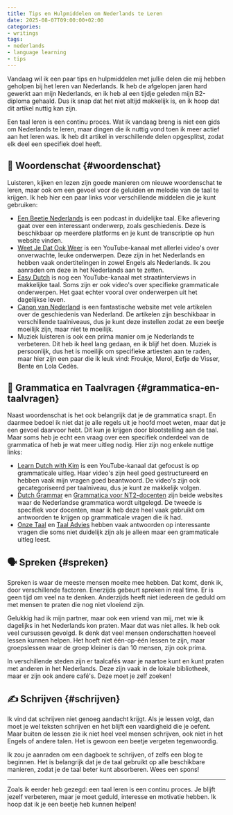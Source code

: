 ```yaml
---
title: Tips en Hulpmiddelen om Nederlands te Leren
date: 2025-08-07T09:00:00+02:00
categories:
- writings
tags:
- nederlands
- language learning
- tips
---
```


Vandaag wil ik een paar tips en hulpmiddelen met jullie delen die mij hebben geholpen bij het leren van Nederlands. Ik heb de afgelopen jaren hard gewerkt aan mijn Nederlands, en ik heb al een tijdje geleden mijn B2-diploma gehaald. Dus ik snap dat het niet altijd makkelijk is, en ik hoop dat dit artikel nuttig kan zijn.

<!--more-->

Een taal leren is een continu proces. Wat ik vandaag breng is niet een gids om Nederlands te leren, maar dingen die ik nuttig vond toen ik meer actief aan het leren was. Ik heb dit artikel in verschillende delen opgesplitst, zodat elk deel een specifiek doel heeft.

## 📘 Woordenschat {#woordenschat}

Luisteren, kijken en lezen zijn goede manieren om nieuwe woordenschat te leren, maar ook om een gevoel voor de geluiden en melodie van de taal te krijgen. Ik heb hier een paar links voor verschillende middelen die je kunt gebruiken:

- [Een Beetje Nederlands](https://www.eenbeetjenederlands.nl/) is een podcast in duidelijke taal. Elke aflevering gaat over een interessant onderwerp, zoals geschiedenis. Deze is beschikbaar op meerdere platforms en je kunt de transcriptie op hun website vinden.
- [Weet Je Dat Ook Weer](https://www.youtube.com/@weetjedatookweer) is een YouTube-kanaal met allerlei video's over onverwachte, leuke onderwerpen. Deze zijn in het Nederlands en hebben vaak ondertitelingen in zowel Engels als Nederlands. Ik zou aanraden om deze in het Nederlands aan te zetten.
- [Easy Dutch](https://www.youtube.com/playlist?list=PLA5UIoabheFM3fi9i9xw6ODUoSqyKJYU7) is nog een YouTube-kanaal met straatinterviews in makkelijke taal. Soms zijn er ook video's over specifieke grammaticale onderwerpen. Het gaat echter vooral over onderwerpen uit het dagelijkse leven.
- [Canon van Nederland](https://www.canonvannederland.nl/) is een fantastische website met vele artikelen over de geschiedenis van Nederland. De artikelen zijn beschikbaar in verschillende taalniveaus, dus je kunt deze instellen zodat ze een beetje moeilijk zijn, maar niet te moeilijk.
- Muziek luisteren is ook een prima manier om je Nederlands te verbeteren. Dit heb ik heel lang gedaan, en ik blijf het doen. Muziek is persoonlijk, dus het is moeilijk om specifieke artiesten aan te raden, maar hier zijn een paar die ik leuk vind: Froukje, Merol, Eefje de Visser, Bente en Lola Cedès.

## 🤨 Grammatica en Taalvragen {#grammatica-en-taalvragen}

Naast woordenschat is het ook belangrijk dat je de grammatica snapt. En daarmee bedoel ik niet dat je alle regels uit je hoofd moet weten, maar dat je een gevoel daarvoor hebt. Dit kun je krijgen door blootstelling aan de taal. Maar soms heb je echt een vraag over een specifiek onderdeel van de grammatica of heb je wat meer uitleg nodig. Hier zijn nog enkele nuttige links:

- [Learn Dutch with Kim](https://www.youtube.com/@learndutchwithkim) is een YouTube-kanaal dat gefocust is op grammaticale uitleg. Haar video's zijn heel goed gestructureerd en hebben vaak mijn vragen goed beantwoord. De video's zijn ook gecategoriseerd per taalniveau, dus je kunt ze makkelijk volgen.
- [Dutch Grammar](https://www.dutchgrammar.com/) en [Grammatica voor NT2-docenten](https://grammaticavoornt2docenten.nl/) zijn beide websites waar de Nederlandse grammatica wordt uitgelegd. De tweede is specifiek voor docenten, maar ik heb deze heel vaak gebruikt om antwoorden te krijgen op grammaticale vragen die ik had.
- [Onze Taal](https://onzetaal.nl/) en [Taal Advies](https://www.vlaanderen.be/team-taaladvies) hebben vaak antwoorden op interessante vragen die soms niet duidelijk zijn als je alleen maar een grammaticale uitleg leest.

## 🗣️ Spreken {#spreken}

Spreken is waar de meeste mensen moeite mee hebben. Dat komt, denk ik, door verschillende factoren. Enerzijds gebeurt spreken in real time. Er is geen tijd om veel na te denken. Anderzijds heeft niet iedereen de geduld om met mensen te praten die nog niet vloeiend zijn.

Gelukkig had ik mijn partner, maar ook een vriend van mij, met wie ik dagelijks in het Nederlands kon praten. Maar dat was niet alles. Ik heb ook veel cursussen gevolgd. Ik denk dat veel mensen onderschatten hoeveel lessen kunnen helpen. Het hoeft niet één-op-één lessen te zijn, maar groepslessen waar de groep kleiner is dan 10 mensen, zijn ook prima.

In verschillende steden zijn er taalcafés waar je naartoe kunt en kunt praten met anderen in het Nederlands. Deze zijn vaak in de lokale bibliotheek, maar er zijn ook andere café's. Deze moet je zelf zoeken!

## ✍️ Schrijven {#schrijven}

Ik vind dat schrijven niet genoeg aandacht krijgt. Als je lessen volgt, dan moet je wel teksten schrijven en het blijft een vaardigheid die je oefent. Maar buiten de lessen zie ik niet heel veel mensen schrijven, ook niet in het Engels of andere talen. Het is gewoon een beetje vergeten tegenwoordig.

Ik zou je aanraden om een dagboek te schrijven, of zelfs een blog te beginnen. Het is belangrijk dat je de taal gebruikt op alle beschikbare manieren, zodat je de taal beter kunt absorberen. Wees een spons!

---

Zoals ik eerder heb gezegd: een taal leren is een continu proces. Je blijft jezelf verbeteren, maar je moet geduld, interesse en motivatie hebben. Ik hoop dat ik je een beetje heb kunnen helpen!
